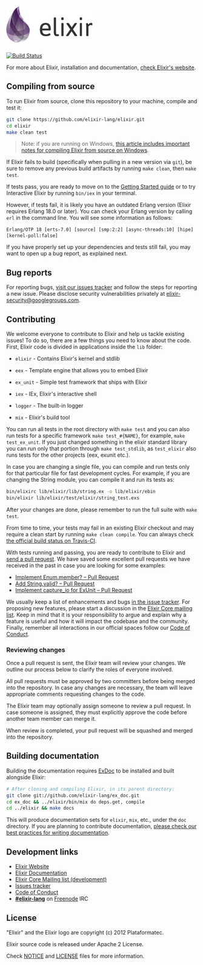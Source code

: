 ![Elixir](https://github.com/elixir-lang/elixir-lang.github.com/raw/master/images/logo/logo.png)
=========
[![Build Status](https://secure.travis-ci.org/elixir-lang/elixir.svg?branch=master
"Build Status")](https://travis-ci.org/elixir-lang/elixir)

For more about Elixir, installation and documentation,
[check Elixir's website](http://elixir-lang.org/).

## Compiling from source

To run Elixir from source, clone this repository to your machine, compile and test it:

```sh
git clone https://github.com/elixir-lang/elixir.git
cd elixir
make clean test
```

> Note: if you are running on Windows,
[this article includes important notes for compiling Elixir from source
on Windows](https://github.com/elixir-lang/elixir/wiki/Windows).

If Elixir fails to build (specifically when pulling in a new version via
`git`), be sure to remove any previous build artifacts by running
`make clean`, then `make test`.

If tests pass, you are ready to move on to the [Getting Started guide][1]
or to try Interactive Elixir by running `bin/iex` in your terminal.

However, if tests fail, it is likely you have an outdated Erlang version
(Elixir requires Erlang 18.0 or later). You can check your Erlang version
by calling `erl` in the command line. You will see some information as follows:

    Erlang/OTP 18 [erts-7.0] [source] [smp:2:2] [async-threads:10] [hipe] [kernel-poll:false]

If you have properly set up your dependencies and tests still fail,
you may want to open up a bug report, as explained next.

## Bug reports

For reporting bugs, [visit our issues tracker][2] and follow the steps
for reporting a new issue. Please disclose security vulnerabilities
privately at elixir-security@googlegroups.com.

## Contributing

We welcome everyone to contribute to Elixir and help us tackle existing issues!
To do so, there are a few things you need to know about the code. First, Elixir
code is divided in applications inside the `lib` folder:

* `elixir` - Contains Elixir's kernel and stdlib

* `eex` - Template engine that allows you to embed Elixir

* `ex_unit` - Simple test framework that ships with Elixir

* `iex` - IEx, Elixir's interactive shell

* `logger` - The built-in logger

* `mix` - Elixir's build tool

You can run all tests in the root directory with `make test` and you can
also run tests for a specific framework `make test_#{NAME}`, for example,
`make test_ex_unit`. If you just changed something in the elixir standard
library you can run only that portion through `make test_stdlib`, as
`test_elixir` also runs tests for the other projects (eex, exunit etc.).

In case you are changing a single file, you can compile and run tests only
for that particular file for fast development cycles. For example, if you
are changing the String module, you can compile it and run its tests as:

```sh
bin/elixirc lib/elixir/lib/string.ex -o lib/elixir/ebin
bin/elixir lib/elixir/test/elixir/string_test.exs
```

After your changes are done, please remember to run the full suite with
`make test`.

From time to time, your tests may fail in an existing Elixir checkout and
may require a clean start by running `make clean compile`. You can always
check [the official build status on Travis-CI](https://travis-ci.org/elixir-lang/elixir).

With tests running and passing, you are ready to contribute to Elixir and
[send a pull request](https://help.github.com/articles/using-pull-requests/).
We have saved some excellent pull requests we have received in the past in
case you are looking for some examples:

* [Implement Enum.member? – Pull Request](https://github.com/elixir-lang/elixir/pull/992)
* [Add String.valid? – Pull Request](https://github.com/elixir-lang/elixir/pull/1058)
* [Implement capture_io for ExUnit – Pull Request](https://github.com/elixir-lang/elixir/pull/1059)

We usually keep a list of enhancements and bugs [in the issue tracker][2].
For proposing new features, please start a discussion in the
[Elixir Core mailing list][3]. Keep in mind that it is your responsibility
to argue and explain why a feature is useful and how it will impact the
codebase and the community. Finally, remember all interactions in our official
spaces follow our [Code of Conduct][7].

### Reviewing changes

Once a pull request is sent, the Elixir team will review your changes.
We outline our process below to clarify the roles of everyone involved.

All pull requests must be approved by two committers before being merged into
the repository. In case any changes are necessary, the team will leave
appropriate comments requesting changes to the code.

The Elixir team may optionally assign someone to review a pull request.
In case someone is assigned, they must explicitly approve the code before
another team member can merge it.

When review is completed, your pull request will be squashed and merged
into the repository.

## Building documentation

Building the documentation requires [ExDoc](https://github.com/elixir-lang/ex_doc)
to be installed and built alongside Elixir:

```sh
# After cloning and compiling Elixir, in its parent directory:
git clone git://github.com/elixir-lang/ex_doc.git
cd ex_doc && ../elixir/bin/mix do deps.get, compile
cd ../elixir && make docs
```

This will produce documentation sets for `elixir`, `mix`, etc., under
the `doc` directory. If you are planning to contribute documentation,
[please check our best practices for writing documentation](http://elixir-lang.org/docs/stable/elixir/writing-documentation.html).

## Development links

  * [Elixir Website][1]
  * [Elixir Documentation][6]
  * [Elixir Core Mailing list (development)][3]
  * [Issues tracker][2]
  * [Code of Conduct][7]
  * **[#elixir-lang][4]** on [Freenode][5] IRC

  [1]: http://elixir-lang.org
  [2]: https://github.com/elixir-lang/elixir/issues
  [3]: https://groups.google.com/group/elixir-lang-core
  [4]: https://webchat.freenode.net/?channels=#elixir-lang
  [5]: http://www.freenode.net
  [6]: http://elixir-lang.org/docs.html
  [7]: CODE_OF_CONDUCT.md

## License

"Elixir" and the Elixir logo are copyright (c) 2012 Plataformatec.

Elixir source code is released under Apache 2 License.

Check [NOTICE](NOTICE) and [LICENSE](LICENSE) files for more
information.
